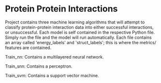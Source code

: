 # Protein Protein Interactions

Project contains three machine learning algorithms that will attempt to classify protein-protein interaction data into either successful interactions, or unsuccessful. Each model is self contained in the respective Python file. Simply run the file and the model will run automatically. Each file contains an array called 'energy_labels' and 'struct_labels'; this is where the metrics/ features are contained.

Train_nn:
Contains a multilayered neural network.

Train_snn:
Contains a perceptron.

Train_svm:
Contains a support vector machine.
 
